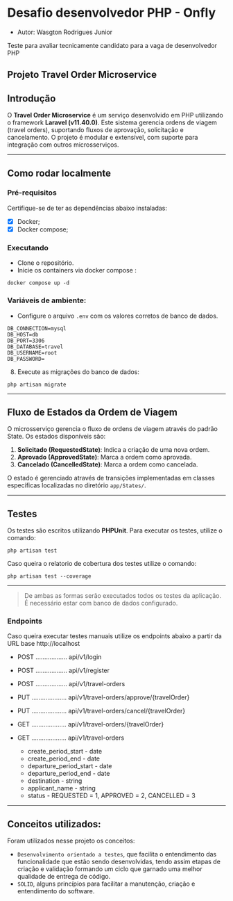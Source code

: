 # Desafio desenvolvedor PHP - Onfly
 * Autor: Wasgton Rodrigues Junior

Teste para avaliar tecnicamente candidato para a vaga de desenvolvedor PHP

## Projeto Travel Order Microservice

## Introdução
O **Travel Order Microservice** é um serviço desenvolvido em PHP utilizando o framework **Laravel (v11.40.0)**. Este sistema gerencia ordens de viagem (travel orders), suportando fluxos de aprovação, solicitação e cancelamento. O projeto é modular e extensível, com suporte para integração com outros microsserviços.

---

## Como rodar localmente
### Pré-requisitos
Certifique-se de ter as dependências abaixo instaladas:
- [x] Docker;
- [x] Docker compose;

### Executando
- Clone o repositório.
- Inicie os containers via docker compose :
```shell script
docker compose up -d
```
### Variáveis de ambiente:
- Configure o arquivo `.env` com os valores corretos de banco de dados.

```
DB_CONNECTION=mysql
DB_HOST=db
DB_PORT=3306
DB_DATABASE=travel
DB_USERNAME=root
DB_PASSWORD=
``` 

8. Execute as migrações do banco de dados:
```shell script
php artisan migrate
```

---

## Fluxo de Estados da Ordem de Viagem
O microsserviço gerencia o fluxo de ordens de viagem através do padrão State. Os estados disponíveis são:
1. **Solicitado (RequestedState)**: Indica a criação de uma nova ordem.
2. **Aprovado (ApprovedState)**: Marca a ordem como aprovada.
3. **Cancelado (CancelledState)**: Marca a ordem como cancelada.

O estado é gerenciado através de transições implementadas em classes específicas localizadas no diretório `app/States/`.

---

## Testes
Os testes são escritos utilizando **PHPUnit**. Para executar os testes, utilize o comando:

```shell script
php artisan test
```
Caso queira o relatorio de cobertura dos testes utilize o comando:

```shell script
php artisan test --coverage
```
---
> De ambas as formas serão executados todos os testes da aplicação. É necessário estar com banco de dados configurado.

### Endpoints
Caso queira executar testes manuais utilize os endpoints abaixo a partir da URL base http://localhost

- POST .................. api/v1/login 
- POST .................. api/v1/register
- POST .................. api/v1/travel-orders 
- PUT .................... api/v1/travel-orders/approve/{travelOrder} 
- PUT .................... api/v1/travel-orders/cancel/{travelOrder} 
- GET .................... api/v1/travel-orders/{travelOrder}
- GET .................... api/v1/travel-orders
    
    - create_period_start - date
    - create_period_end - date
    - departure_period_start - date
    - departure_period_end - date
    - destination - string
    - applicant_name - string
    - status - REQUESTED = 1, APPROVED = 2, CANCELLED = 3
    

---
## Conceitos utilizados:
Foram utilizados nesse projeto os conceitos:
- `Desenvolvimento orientado a testes`, que facilita o entendimento das funcionalidade que estão sendo desenvolvidas, tendo assim etapas de criação e validação formando um ciclo que garnado uma melhor qualidade de entrega de código.
- `SOLID`, alguns princípios para facilitar a manutenção, criação e entendimento do software.

